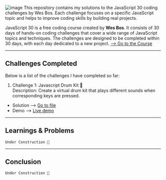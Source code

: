 ![image](https://github.com/jfmartinz/javascript30/assets/129386460/b915ab47-14e2-4f27-882c-f6fa99404926)
This repository contains my solutions to the JavaScript 30 coding challenges by Wes Bos. Each challenge focuses on a specific JavaScript topic and helps to improve coding skills by building real projects.

JavaScript 30 is a free coding course created by **Wes Bos**. It consists of 30 days of hands-on coding challenges that cover a wide range of JavaScript topics and techniques. The challenges are designed to be completed within 30 days, with each day dedicated to a new project. 
<a href="https://javascript30.com" target="_blank">--> Go to the Course</a>

---

## Challenges Completed

Below is a list of the challenges I have completed so far:
1. Challenge 1: Javascript Drum Kit 🥁<br> 
Description: Create a virtual drum kit that plays different sounds when corresponding keys are pressed.<br>

 - Solution -->  [Go to file](https://github.com/jfmartinz/javascript30/tree/main/Javascript%20Drum%20Kit)
- Demo --> [Live demo](https://codepen.io/jfmartinz/pen/NWOEXQW)

---
## Learnings & Problems
```
Under Construction 🚧
```
---

## Conclusion

```
Under Construction 🚧
```


